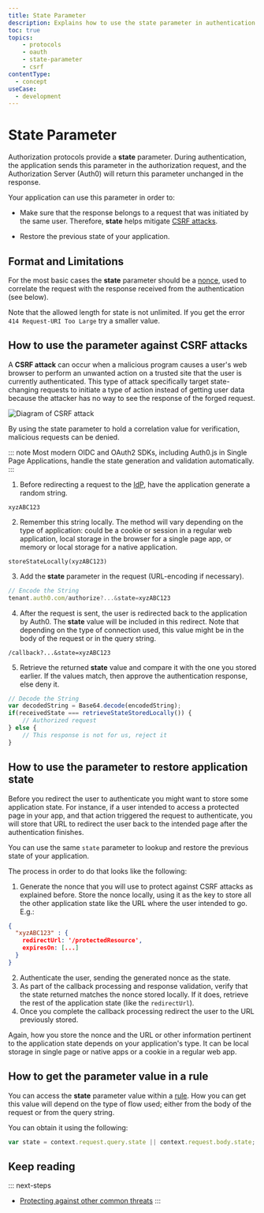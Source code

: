 ```yaml
---
title: State Parameter
description: Explains how to use the state parameter in authentication requests to help prevent CSRF attacks and restore state
toc: true
topics:
    - protocols
    - oauth
    - state-parameter
    - csrf
contentType:
  - concept
useCase:
  - development
---
```


# State Parameter

Authorization protocols provide a **state** parameter. During authentication, the application sends this parameter in the authorization request, and the Authorization Server (Auth0) will return this parameter unchanged in the response.

Your application can use this parameter in order to:

- Make sure that the response belongs to a request that was initiated by the same user. Therefore, **state** helps mitigate [CSRF attacks](https://en.wikipedia.org/wiki/Cross-site_request_forgery).

- Restore the previous state of your application.

## Format and Limitations

For the most basic cases the **state** parameter should be a [nonce](https://en.wikipedia.org/wiki/Cryptographic_nonce), used to correlate the request with the response received from the authentication (see below).

Note that the allowed length for state is not unlimited. If you get the error `414 Request-URI Too Large` try a smaller value.

## How to use the parameter against CSRF attacks

A **CSRF attack** can occur when a malicious program causes a user's web browser to perform an unwanted action on a trusted site that the user is currently authenticated. This type of attack specifically target state-changing requests to initiate a type of action instead of getting user data because the attacker has no way to see the response of the forged request.

![Diagram of CSRF attack](/media/articles/protocols/CSRF_Diagram.png)

By using the state parameter to hold a correlation value for verification, malicious requests can be denied.

::: note
Most modern OIDC and OAuth2 SDKs, including Auth0.js in Single Page Applications, handle the state generation and validation automatically. 
:::

1. Before redirecting a request to the [IdP](/identityproviders), have the application generate a random string.

```text
xyzABC123
```

2. Remember this string locally. The method will vary depending on the type of application: could be a cookie or session in a regular web application, local storage in the browser for a single page app, or memory or local storage for a native application.

```text
storeStateLocally(xyzABC123)
```

3. Add the **state** parameter in the request (URL-encoding if necessary).

```js
// Encode the String
tenant.auth0.com/authorize?...&state=xyzABC123
```

4. After the request is sent, the user is redirected back to the application by Auth0. The **state** value will be included in this redirect. Note that depending on the type of connection used, this value might be in the body of the request or in the query string.

```text
/callback?...&state=xyzABC123
```

5.  Retrieve the returned **state** value and compare it with the one you stored earlier. If the values match, then approve the authentication response, else deny it.

```js
// Decode the String
var decodedString = Base64.decode(encodedString);
if(receivedState === retrieveStateStoredLocally()) {
	// Authorized request
} else {
	// This response is not for us, reject it
}
```
## How to use the parameter to restore application state

Before you redirect the user to authenticate you might want to store some application state. For instance, if a user intended to access a protected page in your app, and that action triggered the request to authenticate, you will store that URL to redirect the user back to the intended page after the authentication finishes.

You can use the same `state` parameter to lookup and restore the previous state of your application.

The process in order to do that looks like the following:

1. Generate the nonce that you will use to protect against CSRF attacks as explained before. Store the nonce locally, using it as the key to store all the other application state like the URL where the user intended to go. E.g.:

```json
{
  "xyzABC123" : {
    redirectUrl: '/protectedResource',
    expiresOn: [...]
  }
}
```

2. Authenticate the user, sending the generated nonce as the state.
3. As part of the callback processing and response validation, verify that the state returned matches the nonce stored locally. If it does, retrieve the rest of the application state (like the `redirectUrl`). 
4. Once you complete the callback processing redirect the user to the URL previously stored.

Again, how you store the nonce and the URL or other information pertinent to the application state depends on your application's type. It can be local storage in single page or native apps or a cookie in a regular web app. 

## How to get the parameter value in a rule

You can access the **state** parameter value within a [rule](/rules). How you can get this value will depend on the type of flow used; either from the body of the request or from the query string. 

You can obtain it using the following:

```js
var state = context.request.query.state || context.request.body.state;
```

## Keep reading

::: next-steps
* [Protecting against other common threats](/security/common-threats)
:::
